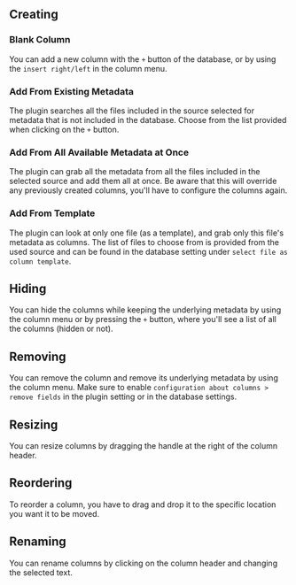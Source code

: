 ## Creating

### Blank Column

You can add a new column with the `+` button of the database, or by using the `insert right/left` in the column menu.

### Add From Existing Metadata

The plugin searches all the files included in the source selected for metadata that is not included in the database. Choose from the list provided when clicking on the `+` button.

### Add From All Available Metadata at Once

The plugin can grab all the metadata from all the files included in the selected source and add them all at once. Be aware that this will override any previously created columns, you'll have to configure the columns again.

### Add From Template

The plugin can look at only one file (as a template), and grab only this file's metadata as columns. The list of files to choose from is provided from the used source and can be found in the database setting under `select file as column template`.

## Hiding

You can hide the columns while keeping the underlying metadata by using the column menu or by pressing the `+` button, where you'll see a list of all the columns (hidden or not).

## Removing

You can remove the column and remove its underlying metadata by using the column menu. Make sure to enable `configuration about columns > remove fields` in the plugin setting or in the database settings.

## Resizing

You can resize columns by dragging the handle at the right of the column header.

## Reordering

To reorder a column, you have to drag and drop it to the specific location you want it to be moved.

## Renaming

You can rename columns by clicking on the column header and changing the selected text.